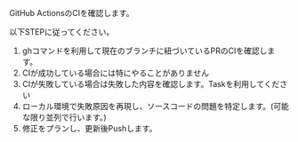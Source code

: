 GitHub ActionsのCIを確認します。

以下STEPに従ってください。

1. ghコマンドを利用して現在のブランチに紐づいているPRのCIを確認します。
2. CIが成功している場合には特にやることがありません
3. CIが失敗している場合は失敗した内容を確認します。Taskを利用してください
4. ローカル環境で失敗原因を再現し、ソースコードの問題を特定します。(可能な限り並列で行います。)
5. 修正をプランし、更新後Pushします。